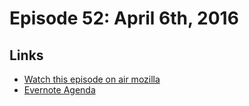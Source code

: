 # Episode 52: April 6th, 2016

## Links
* [Watch this episode on air mozilla](https://air.mozilla.org/the-joy-of-coding-episode-52/)
* [Evernote Agenda](https://www.evernote.com/l/AbKZaIh1zfJKqLlXAzJ7sL8DlT93FW_sS_Q)
